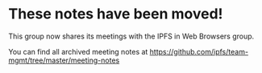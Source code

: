 # These notes have been moved!

This group now shares its meetings with the IPFS in Web Browsers group.

You can find all archived meeting notes at https://github.com/ipfs/team-mgmt/tree/master/meeting-notes
